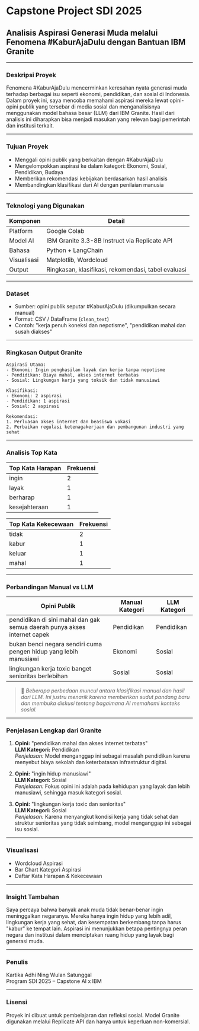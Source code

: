 # Capstone Project SDI 2025

## Analisis Aspirasi Generasi Muda melalui Fenomena #KaburAjaDulu dengan Bantuan IBM Granite

---

### Deskripsi Proyek

Fenomena #KaburAjaDulu mencerminkan keresahan nyata generasi muda terhadap berbagai isu seperti ekonomi, pendidikan, dan sosial di Indonesia. Dalam proyek ini, saya mencoba memahami aspirasi mereka lewat opini-opini publik yang tersebar di media sosial dan menganalisisnya menggunakan model bahasa besar (LLM) dari IBM Granite. Hasil dari analisis ini diharapkan bisa menjadi masukan yang relevan bagi pemerintah dan institusi terkait.

---

### Tujuan Proyek

- Menggali opini publik yang berkaitan dengan #KaburAjaDulu
- Mengelompokkan aspirasi ke dalam kategori: Ekonomi, Sosial, Pendidikan, Budaya
- Memberikan rekomendasi kebijakan berdasarkan hasil analisis
- Membandingkan klasifikasi dari AI dengan penilaian manusia

---

### Teknologi yang Digunakan

| Komponen    | Detail                                              |
| ----------- | --------------------------------------------------- |
| Platform    | Google Colab                                        |
| Model AI    | IBM Granite 3.3-8B Instruct via Replicate API       |
| Bahasa      | Python + LangChain                                  |
| Visualisasi | Matplotlib, Wordcloud                               |
| Output      | Ringkasan, klasifikasi, rekomendasi, tabel evaluasi |

---

### Dataset

- Sumber: opini publik seputar #KaburAjaDulu (dikumpulkan secara manual)
- Format: CSV / DataFrame (`clean_text`)
- Contoh: "kerja penuh koneksi dan nepotisme", "pendidikan mahal dan susah diakses"

---

### Ringkasan Output Granite

```
Aspirasi Utama:
- Ekonomi: Ingin penghasilan layak dan kerja tanpa nepotisme
- Pendidikan: Biaya mahal, akses internet terbatas
- Sosial: Lingkungan kerja yang toksik dan tidak manusiawi

Klasifikasi:
- Ekonomi: 2 aspirasi
- Pendidikan: 1 aspirasi
- Sosial: 2 aspirasi

Rekomendasi:
1. Perluasan akses internet dan beasiswa vokasi
2. Perbaikan regulasi ketenagakerjaan dan pembangunan industri yang sehat
```

---

### Analisis Top Kata

| Top Kata Harapan | Frekuensi |
| ---------------- | --------- |
| ingin            | 2         |
| layak            | 1         |
| berharap         | 1         |
| kesejahteraan    | 1         |

| Top Kata Kekecewaan | Frekuensi |
| ------------------- | --------- |
| tidak               | 2         |
| kabur               | 1         |
| keluar              | 1         |
| mahal               | 1         |

---

### Perbandingan Manual vs LLM

| Opini Publik                                                             | Manual Kategori | LLM Kategori |
| ------------------------------------------------------------------------ | --------------- | ------------ |
| pendidikan di sini mahal dan gak semua daerah punya akses internet capek | Pendidikan         | Pendidikan   |
| bukan benci negara sendiri cuma pengen hidup yang lebih manusiawi        | Ekonomi      | Sosial       |
| lingkungan kerja toxic banget senioritas berlebihan                      | Sosial          | Sosial       |

> 📌 *Beberapa perbedaan muncul antara klasifikasi manual dan hasil dari LLM. Ini justru menarik karena memberikan sudut pandang baru dan membuka diskusi tentang bagaimana AI memahami konteks sosial.*

---

### Penjelasan Lengkap dari Granite

1. **Opini:** "pendidikan mahal dan akses internet terbatas"\
   **LLM Kategori:** Pendidikan\
   *Penjelasan:* Model menganggap ini sebagai masalah pendidikan karena menyebut biaya sekolah dan keterbatasan infrastruktur digital.

2. **Opini:** "ingin hidup manusiawi"\
   **LLM Kategori:** Sosial\
   *Penjelasan:* Fokus opini ini adalah pada kehidupan yang layak dan lebih manusiawi, sehingga masuk kategori sosial.

3. **Opini:** "lingkungan kerja toxic dan senioritas"\
   **LLM Kategori:** Sosial\
   *Penjelasan:* Karena menyangkut kondisi kerja yang tidak sehat dan struktur senioritas yang tidak seimbang, model menganggap ini sebagai isu sosial.

---

### Visualisasi

- Wordcloud Aspirasi
- Bar Chart Kategori Aspirasi
- Daftar Kata Harapan & Kekecewaan

---

### Insight Tambahan

Saya percaya bahwa banyak anak muda tidak benar-benar ingin meninggalkan negaranya. Mereka hanya ingin hidup yang lebih adil, lingkungan kerja yang sehat, dan kesempatan berkembang tanpa harus "kabur" ke tempat lain. Aspirasi ini menunjukkan betapa pentingnya peran negara dan institusi dalam menciptakan ruang hidup yang layak bagi generasi muda.

---

### Penulis

Kartika Adhi Ning Wulan Satunggal\
Program SDI 2025 – Capstone AI x IBM

---

### Lisensi

Proyek ini dibuat untuk pembelajaran dan refleksi sosial. Model Granite digunakan melalui Replicate API dan hanya untuk keperluan non-komersial.

